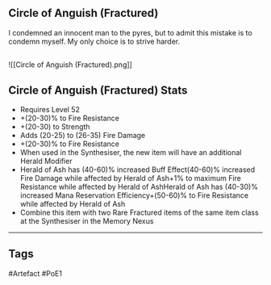 ## Circle of Anguish (Fractured)
I condemned an innocent man to the pyres, but to admit this mistake is to condemn myself.
My only choice is to strive harder.
##
![[Circle of Anguish (Fractured).png]]
## Circle of Anguish (Fractured) Stats
- Requires Level 52
- +(20-30)% to Fire Resistance
- +(20-30) to Strength
- Adds (20-25) to (26-35) Fire Damage
- +(20-30)% to Fire Resistance
- When used in the Synthesiser, the new item will have an additional Herald Modifier
- Herald of Ash has (40-60)% increased Buff Effect(40-60)% increased Fire Damage while affected by Herald of Ash+1% to maximum Fire Resistance while affected by Herald of AshHerald of Ash has (40-30)% increased Mana Reservation Efficiency+(50-60)% to Fire Resistance while affected by Herald of Ash
- Combine this item with two Rare Fractured items of the same item class at the Synthesiser in the Memory Nexus


---
## Tags
#Artefact
#PoE1